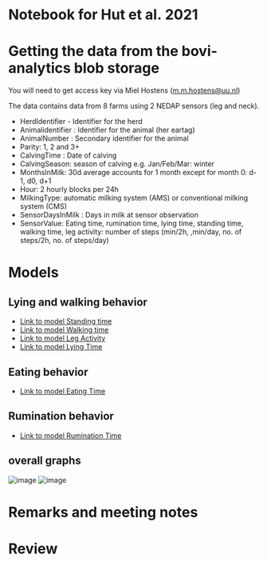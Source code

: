 Notebook for Hut et al. 2021
================

# Getting the data from the bovi-analytics blob storage

You will need to get access key via Miel Hostens (<m.m.hostens@uu.nl>)

The data contains data from 8 farms using 2 NEDAP sensors (leg and neck). 

  - HerdIdentifier - Identifier for the herd
  - Animalidentifier : Identifier for the animal (her eartag)
  - AnimalNumber : Secondary identifier for the animal
  - Parity: 1, 2 and 3+
  - CalvingTime : Date of calving
  - CalvingSeason: season of calving e.g. Jan/Feb/Mar: winter
  - MonthsInMilk: 30d average accounts for 1 month except for month 0: d-1, d0, d+1
  - Hour: 2 hourly blocks per 24h
  - MilkingType: automatic milking system (AMS) or conventional milking system (CMS)
  - SensorDaysInMilk : Days in milk at sensor observation
  - SensorValue: Eating time, rumination time, lying time, standing time, walking time, leg activity: number of steps (min/2h, ,min/day, no. of steps/2h, no. of steps/day)

# Models

## Lying and walking behavior 

  - [Link to model Standing time](https://github.com/Bovi-analytics/hut-et-al-2021/blob/master/Lactation%20models/StandingTime_MonthsInMilk.ipynb)
  - [Link to model Walking time](https://github.com/Bovi-analytics/hut-et-al-2021/blob/master/Lactation%20models/WalkingTime_MonthsInMilk.ipynb)
  - [Link to model Leg Activity](https://github.com/Bovi-analytics/hut-et-al-2021/blob/master/Lactation%20models/LegActivity_MonthsInMilk.ipynb)
  - [Link to model Lying Time](https://github.com/Bovi-analytics/hut-et-al-2021/blob/master/Lactation%20models/LyingTime_MonthsInMilk.ipynb)


## Eating behavior

  - [Link to model Eating Time](https://github.com/Bovi-analytics/hut-et-al-2021/blob/master/Lactation%20models/EatingTime_MonthsInMilk.ipynb)

## Rumination behavior

  - [Link to model Rumination Time](https://github.com/Bovi-analytics/hut-et-al-2021/blob/master/Lactation%20models/RuminatingTime_MonthsInMilk.ipynb)


## overall graphs
![image](https://user-images.githubusercontent.com/49685958/120319276-22128000-c2e1-11eb-9233-70f34d0e50b3.png)
![image](https://user-images.githubusercontent.com/49685958/120319365-38204080-c2e1-11eb-9e15-fecfb75c4e58.png)

# Remarks and meeting notes

# Review
